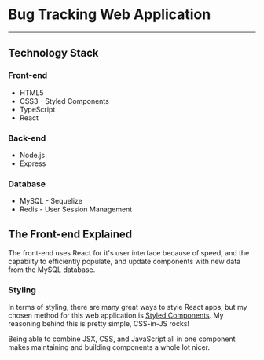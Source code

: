 # Bug Tracking Web Application

---

## Technology Stack

### Front-end

- HTML5
- CSS3 - Styled Components
- TypeScript
- React

### Back-end

- Node.js
- Express

### Database

- MySQL - Sequelize 
- Redis - User Session Management

## The Front-end Explained

The front-end uses React for it's user interface because of speed, and the capabilty to efficiently populate, and update components with new data from the MySQL database.

### Styling

In terms of styling, there are many great ways to style React apps, but my chosen method for this web application is [Styled Components](https://styled-components.com). My reasoning behind this is pretty simple, CSS-in-JS rocks!

Being able to combine JSX, CSS, and JavaScript all in one component makes maintaining and building components a whole lot nicer.
